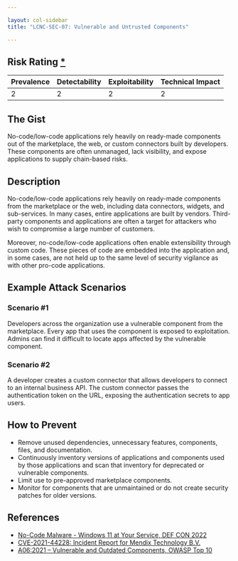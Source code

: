 ```yaml
---

layout: col-sidebar
title: "LCNC-SEC-07: Vulnerable and Untrusted Components"

---
```


## Risk Rating [*](https://owasp.org/www-project-top-ten/2017/Note_About_Risks)

| Prevalence | Detectability | Exploitability | Technical Impact |
| --- | --- | --- | --- |
| 2 | 2 | 2 | 2 |

## The Gist

No-code/low-code applications rely heavily on ready-made components out of the marketplace, the web, or custom connectors built by developers.
These components are often unmanaged, lack visibility, and expose applications to supply chain-based risks. 

## Description

No-code/low-code applications rely heavily on ready-made components from the marketplace or the web, including data connectors, widgets, and sub-services. 
In many cases, entire applications are built by vendors. 
Third-party components and applications are often a target for attackers who wish to compromise a large number of customers.

Moreover, no-code/low-code applications often enable extensibility through custom code. 
These pieces of code are embedded into the application and, in some cases, are not held up to the same level of security vigilance as with other pro-code applications. 

## Example Attack Scenarios

### Scenario #1

Developers across the organization use a vulnerable component from the marketplace.
Every app that uses the component is exposed to exploitation.
Admins can find it difficult to locate apps affected by the vulnerable component.

### Scenario #2

A developer creates a custom connector that allows developers to connect to an internal business API.
The custom connector passes the authentication token on the URL, exposing the authentication secrets to app users.

## How to Prevent

- Remove unused dependencies, unnecessary features, components, files, and documentation.
- Continuously inventory versions of applications and components used by those applications and scan that inventory for deprecated or vulnerable components.
- Limit use to pre-approved marketplace components.
- Monitor for components that are unmaintained or do not create security patches for older versions.

## References

- [No-Code Malware - Windows 11 at Your Service, DEF CON 2022](https://www.youtube.com/watch?v=e8PEIOa6W9M)
- [CVE-2021-44228: Incident Report for Mendix Technology B.V.](https://status.mendix.com/incidents/8j5043my610c)
- [A06:2021 – Vulnerable and Outdated Components, OWASP Top 10](https://owasp.org/Top10/A06_2021-Vulnerable_and_Outdated_Components/)